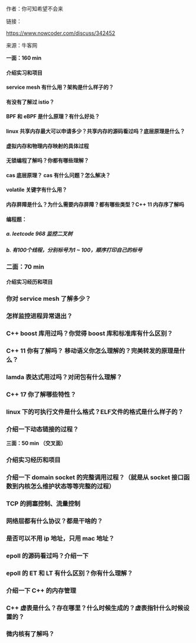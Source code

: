 作者：你可知希望不会来

链接：

https://www.nowcoder.com/discuss/342452

来源：牛客网

**一面：160 min**  

#### 介绍实习和项目 

#### service mesh 有什么用？架构是什么样子的？ 

#### 有没有了解过 istio？ 

#### BPF 和 eBPF 是什么原理？有什么好处？ 

#### linux 共享内存最大可以申请多少？共享内存的源码看过吗？底层原理是什么？ 

#### 虚拟内存和物理内存映射的具体过程 

#### 无锁编程了解吗？你都有哪些理解？ 

#### cas 底层原理？ cas 有什么问题？怎么解决？ 

#### volatile 关键字有什么用？ 

#### 内存屏障是什么？为什么需要内存屏障？都有哪些类型？C++ 11 内存序了解吗 

#### 编程题： 

#####   a. leetcode 968 监控二叉树

 

#####   b. 有100个线程，分别标号为1 ~ 100，顺序打印自己的标号

 

  

###   **二面：70 min**  

#### 介绍实习经历和项目 

### 你对 service mesh 了解多少？ 

### 怎样监控进程异常退出？ 

### C++ boost 库用过吗？你觉得 boost 库和标准库有什么区别？ 

### C++ 11 你有了解吗？ 移动语义你怎么理解的？完美转发的原理是什么？ 

### lamda 表达式用过吗？对闭包有什么理解？ 

### C++ 17 你了解哪些特性？ 

### linux 下的可执行文件是什么格式？ELF文件的格式是什么样子的？

### 介绍一下动态链接的过程？ 

 
 

  **三面：50 min （交叉面）**  

 

### 介绍实习经历和项目 

### 介绍一下 domain socket 的完整调用过程？（就是从 socket 接口函数到内核怎么维护状态等等完整的过程） 

### TCP 的拥塞控制、流量控制 

### 网络层都有什么协议？都是干啥的？ 

### 是否可以不用 ip 地址，只用 mac 地址？ 

### epoll 的源码看过吗？介绍一下 

### epoll 的 ET 和 LT 有什么区别？你有什么理解？ 

### 介绍一下 C++ 的内存管理 

### C++ 虚表是什么？存在哪里？什么时候生成的？虚表指针什么时候设置的？ 

### 微内核有了解吗？